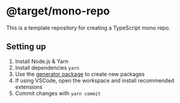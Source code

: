 # @target/mono-repo

This is a template repository for creating a TypeScript mono repo.

## Setting up

1. Install Node.js & Yarn
1. Install dependencies `yarn`
1. Use the [generator package](https://github.com/johngeorgewright/ts-mono-repo/tree/master/packages/generator) to create new packages
1. If using VSCode, open the workspace and install recommended extensions
1. Commit changes with `yarn commit`

